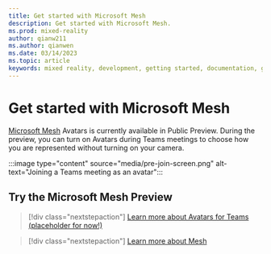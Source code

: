 ```yaml
---
title: Get started with Microsoft Mesh
description: Get started with Microsoft Mesh.
ms.prod: mixed-reality
author: qianw211
ms.author: qianwen
ms.date: 03/14/2023
ms.topic: article
keywords: mixed reality, development, getting started, documentation, guides, features, holograms
---
```


# Get started with Microsoft Mesh

[Microsoft Mesh](overview.md) Avatars is currently available in Public Preview. During the preview, you can turn on Avatars during Teams meetings to choose how you are represented without turning on your camera. 

:::image type="content" source="media/pre-join-screen.png" alt-text="Joining a Teams meeting as an avatar":::

## Try the Microsoft Mesh Preview

   > [!div class="nextstepaction"]
   > [Learn more about Avatars for Teams (placeholder for now!)](get-started.md)

   > [!div class="nextstepaction"]
   > [Learn more about Mesh](https://www.microsoft.com/mesh)
